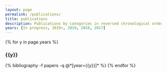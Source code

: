 ```yaml
---
layout: page
permalink: /publications/
title: publications
description: Publications by categories in reversed chronological order. Generated by jekyll-scholar.
years: [In progress, 2019+, 2019, 2018, 2017]
---
```


{% for y in page.years %}
  <h3 class="year">{{y}}</h3>
  {% bibliography -f papers -q @*[year={{y}}]* %}
{% endfor %}
